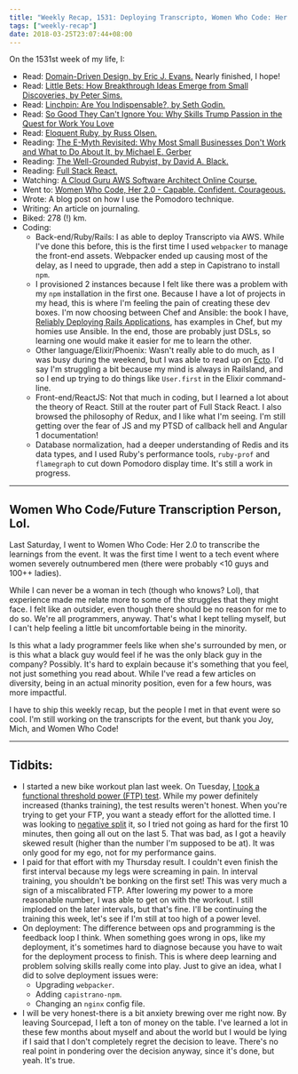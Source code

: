 ```yaml
---
title: "Weekly Recap, 1531: Deploying Transcripto, Women Who Code: Her 2.0, First Century Ride in 2018."
tags: ["weekly-recap"]
date: 2018-03-25T23:07:44+08:00
---
```


On the 1531st week of my life, I:

- Read: [Domain-Driven Design, by Eric J. Evans.](https://www.amazon.com/Domain-Driven-Design-Tackling-Complexity-Software/dp/0321125215) Nearly finished, I hope!
- Read: [Little Bets: How Breakthrough Ideas Emerge from Small Discoveries, by Peter Sims.](https://www.amazon.com/Little-Bets-Breakthrough-Emerge-Discoveries/dp/1439170436)
- Read: [Linchpin: Are You Indispensable?, by Seth Godin.](https://www.amazon.com/Linchpin-Are-Indispensable-Seth-Godin/dp/1591844096)
- Read: [So Good They Can't Ignore You: Why Skills Trump Passion in the Quest for Work You Love](https://www.amazon.com/Good-They-Cant-Ignore-You-ebook/dp/B00FOVTOMA/)
- Read: [Eloquent Ruby, by Russ Olsen.](https://www.amazon.com/Eloquent-Ruby-Addison-Wesley-Professional/dp/0321584104)
- Reading: [The E-Myth Revisited: Why Most Small Businesses Don't Work and What to Do About It, by Michael E. Gerber](https://www.amazon.com/Myth-Revisited-Small-Businesses-About-ebook/dp/B000RO9VJK/)
- Reading: [The Well-Grounded Rubyist, by David A. Black.](https://www.amazon.com/Well-Grounded-Rubyist-David-Black/dp/1617291692)
- Reading: [Full Stack React.](https://www.fullstackreact.com/)
- Watching: [A Cloud Guru AWS Software Architect Online Course.](https://acloud.guru/learn/aws-certified-solutions-architect-associate)
- Went to: [Women Who Code, Her 2.0 - Capable. Confident. Courageous.](https://www.meetup.com/Women-Who-Code-Manila/events/248092880/)
- Wrote: A blog post on how I use the Pomodoro technique.
- Writing: An article on journaling.
- Biked: 278 (!) km.
- Coding:
  - Back-end/Ruby/Rails: I as able to deploy Transcripto via AWS. While I've done this before, this is the first time I used `webpacker` to manage the front-end assets. Webpacker ended up causing most of the delay, as I need to upgrade, then add a step in Capistrano to install `npm`.
  - I provisioned 2 instances because I felt like there was a problem with my `npm` installation in the first one. Because I have a lot of projects in my head, this is where I'm feeling the pain of creating these dev boxes. I'm now choosing between Chef and Ansible: the book I have, [Reliably Deploying Rails Applications](https://leanpub.com/deploying_rails_applications), has examples in Chef, but my homies use Ansible. In the end, those are probably just DSLs, so learning one would make it easier for me to learn the other.
  - Other language/Elixir/Phoenix: Wasn't really able to do much, as I was busy during the weekend, but I was able to read up on [Ecto](https://github.com/elixir-ecto/ecto). I'd say I'm struggling a bit because my mind is always in Railsland, and so I end up trying to do things like `User.first` in the Elixir command-line.
  - Front-end/ReactJS: Not that much in coding, but I learned a lot about the theory of React. Still at the router part of Full Stack React. I also browsed the philosophy of Redux, and I like what I'm seeing. I'm still getting over the fear of JS and my PTSD of callback hell and Angular 1 documentation!
  - Database normalization, had a deeper understanding of Redis and its data types, and I used Ruby's performance tools, `ruby-prof` and `flamegraph` to cut down Pomodoro display time. It's still a work in progress.

---

## Women Who Code/Future Transcription Person, Lol.

Last Saturday, I went to Women Who Code: Her 2.0 to transcribe the learnings from the event. It was the first time I went to a tech event where women severely outnumbered men (there were probably <10 guys and 100++ ladies).

While I can never be a woman in tech (though who knows? Lol), that experience made me relate more to some of the struggles that they might face. I felt like an outsider, even though there should be no reason for me to do so. We're all programmers, anyway. That's what I kept telling myself, but I can't help feeling a little bit uncomfortable being in the minority.

Is this what a lady programmer feels like when she's surrounded by men, or is this what a black guy would feel if he was the only black guy in the company? Possibly. It's hard to explain because it's something that you feel, not just something you read about. While I've read a few articles on diversity, being in an actual minority position, even for a few hours, was more impactful.

I have to ship this weekly recap, but the people I met in that event were so cool. I'm still working on the transcripts for the event, but thank you Joy, Mich, and Women Who Code!

---

## Tidbits:

- I started a new bike workout plan last week. On Tuesday, [I took a functional threshold power (FTP) test](https://support.trainerroad.com/hc/en-us/articles/201993760-FTP-Testing-The-Cornerstone-of-Training). While my power definitely increased (thanks training), the test results weren't honest. When you're trying to get your FTP, you want a steady effort for the allotted time. I was looking to [negative split](https://en.wikipedia.org/wiki/Negative_split) it, so I tried not going as hard for the first 10 minutes, then going all out on the last 5. That was bad, as I got a heavily skewed result (higher than the number I'm supposed to be at). It was only good for my ego, not for my performance gains.
- I paid for that effort with my Thursday result. I couldn't even finish the first interval because my legs were screaming in pain. In interval training, you shouldn't be bonking on the first set! This was very much a sign of a miscalibrated FTP. After lowering my power to a more reasonable number, I was able to get on with the workout. I still imploded on the later intervals, but that's fine. I'll be continuing the training this week, let's see if I'm still at too high of a power level.
- On deployment: The difference between ops and programming is the feedback loop I think. When something goes wrong in ops, like my deployment, it's sometimes hard to diagnose because you have to wait for the deployment process to finish. This is where deep learning and problem solving skills really come into play. Just to give an idea, what I did to solve deployment issues were:
  - Upgrading `webpacker`.
  - Adding `capistrano-npm`.
  - Changing an `nginx` config file.
- I will be very honest-there is a bit anxiety brewing over me right now. By leaving Sourcepad, I left a ton of money on the table. I've learned a lot in these few months about myself and about the world but I would be lying if I said that I don't completely regret the decision to leave. There's no real point in pondering over the decision anyway, since it's done, but yeah. It's true.

